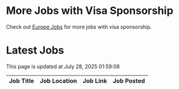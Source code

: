 # More Jobs with Visa Sponsorship

Check out [Europe Jobs](https://github.com/sureshparimi/europejobs#latest-jobs) for more jobs with visa sponsorship.

# Latest Jobs

This page is updated at July 28, 2025 01:59:08

| Job Title | Job Location | Job Link | Job Posted |
| --- | --- | --- | --- |
